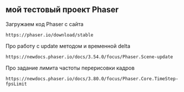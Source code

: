 ﻿## мой тестовый проект Phaser

Загружаем код Phaser с сайта

```
https://phaser.io/download/stable
```

Про работу с update методом и временной delta

```
https://newdocs.phaser.io/docs/3.54.0/focus/Phaser.Scene-update
```

Про задание лимита частоты перерисовки кадров

``` 
https://newdocs.phaser.io/docs/3.80.0/focus/Phaser.Core.TimeStep-fpsLimit
```
